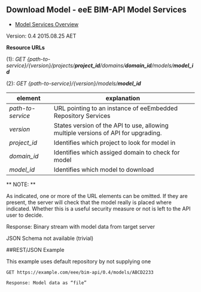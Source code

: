 ## Download Model - eeE BIM-API Model Services

* [Model Services Overview](./model_service.md)

Version: 0.4 2015.08.25 AET

**Resource URLs** 

(1): *GET {path-to-service}/{version}/projects/**project_id**/domains/**domain_id**/models/**model_id***

(2): *GET {path-to-service}/{version}/models/**model_id***

element | explanation
--------|-----------|
*path-to-service*	|URL pointing to an instance of eeEmbedded Repository Services|
*version*	|States version of the API to use, allowing multiple versions of API for upgrading.
*project_id*	|Identifies which project to look for model in 
*domain_id*	|Identifies which assiged domain to check for model 
*model_id*	| Identifies which model to download


** NOTE: **

As indicated, one or more of the URL elements can be omitted. If they are present, the server will check that the model really is placed where indicated. Whether this is a useful security measure or not is left to the API user to decide.

Response: Binary stream	with model data from target server 


JSON Schema not available (trivial)

##REST/JSON Example

This example uses default repository by not supplying one

```
GET https://example.com/eee/bim-api/0.4/models/ABCD2233

Response: Model data as “file”
```
